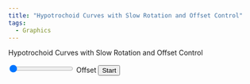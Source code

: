 ```yaml
---
title: "Hypotrochoid Curves with Slow Rotation and Offset Control"
tags:
  - Graphics
---
```


Hypotrochoid Curves with Slow Rotation and Offset Control

<canvas id="canvas" width="800" height="800"></canvas>
<div>
	<input type="range" id="offsetSlider" min="1" max="240" value="1">
	<label for="offsetSlider">Offset</label>
	<button id="controlButton">Start</button>
</div>
<script>
        const canvas = document.getElementById('canvas');
        const ctx = canvas.getContext('2d');
        const width = canvas.width;
        const height = canvas.height;
        const offsetSlider = document.getElementById('offsetSlider');
        const controlButton = document.getElementById('controlButton');
        let offset = parseInt(offsetSlider.value);
        let isAnimating = false;
        let animationFrameId;
        offsetSlider.addEventListener('input', function() {
            offset = parseInt(this.value);
        });
        // Utility function to calculate the greatest common divisor (GCD)
        Math.gcd = function(a, b) {
            return b ? Math.gcd(b, a % b) : Math.abs(a);
        };
        function generateHypotrochoid(R, r, d, numPoints) {
            const points = [];
            const step = (2 * Math.PI * r / Math.gcd(R, r)) / numPoints;
            for (let t = 0; t <= 2 * Math.PI * r / Math.gcd(R, r); t += step) {
                const x = (R - r) * Math.cos(t) + d * Math.cos(((R - r) / r) * t);
                const y = (R - r) * Math.sin(t) - d * Math.sin(((R - r) / r) * t);
                points.push({ x: width / 2 + x, y: height / 2 - y });
            }
            return points;
        }
        function rotatePoint(point, angle, cx, cy) {
            const cosAngle = Math.cos(angle);
            const sinAngle = Math.sin(angle);
            const dx = point.x - cx;
            const dy = point.y - cy;
            return {
                x: cx + dx * cosAngle - dy * sinAngle,
                y: cy + dx * sinAngle + dy * cosAngle
            };
        }
        function rotatePoints(points, angle, cx, cy) {
            return points.map(point => rotatePoint(point, angle, cx, cy));
        }
        const points1 = generateHypotrochoid(200, 40, 60, 240);
        let rotationAngle = 0;
        let rotationStep = 1 * Math.PI / 180;
        let rotationDirection = 1;
        const maxRotation = 720 * Math.PI / 180;
        function drawHypotrochoids() {
            const rotatedPoints2 = rotatePoints(generateHypotrochoid(300, 60, 100, 240), rotationAngle, width / 2, height / 2);
            ctx.clearRect(0, 0, width, height);
            for (let i = 0; i < points1.length - 1; i++) {
                const adjustedIndex = (i + offset) % points1.length;
                ctx.beginPath();
                ctx.moveTo(points1[i].x, points1[i].y);
                ctx.lineTo(rotatedPoints2[i].x, rotatedPoints2[i].y);
                ctx.lineTo(points1[adjustedIndex].x, points1[adjustedIndex].y);
                ctx.strokeStyle = 'rgba(0, 0, 255, 0.5)';
                ctx.stroke();
            }
            ctx.beginPath();
            ctx.moveTo(points1[0].x, points1[0].y);
            for (let i = 1; i < points1.length; i++) {
                ctx.lineTo(points1[i].x, points1[i].y);
            }
            ctx.strokeStyle = 'red';
            ctx.stroke();
            ctx.beginPath();
            ctx.moveTo(rotatedPoints2[0].x, rotatedPoints2[0].y);
            for (let i = 1; i < rotatedPoints2.length; i++) {
                ctx.lineTo(rotatedPoints2[i].x, rotatedPoints2[i].y);
            }
            ctx.strokeStyle = 'green';
            ctx.stroke();
        }
        function animate() {
            if (isAnimating) {
                drawHypotrochoids();
                rotationAngle += rotationStep * rotationDirection;
                if (rotationAngle >= maxRotation || rotationAngle <= -maxRotation) {
                    rotationDirection *= -1;
                }
                animationFrameId = requestAnimationFrame(animate);
            }
        }
        controlButton.addEventListener('click', () => {
            isAnimating = !isAnimating;
            if (isAnimating) {
                controlButton.textContent = "Stop";
                animate();
            } else {
                controlButton.textContent = "Start";
                cancelAnimationFrame(animationFrameId);
            }
        });
</script>
